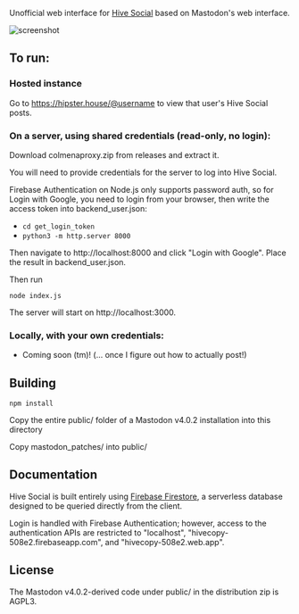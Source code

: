 Unofficial web interface for [Hive Social](https://hivesocial.app) based on Mastodon's web interface.

![screenshot](https://notnow.dev/media/c6c1c6ed-1004-4eee-a85a-e90652666437/Fihb2laWYAAQPlP.jpeg)

## To run:

### Hosted instance

Go to https://hipster.house/@username to view that user's Hive Social posts.

### On a server, using shared credentials (read-only, no login):

Download colmenaproxy.zip from releases and extract it.

You will need to provide credentials for the server to log into Hive Social.

Firebase Authentication on Node.js only supports password auth, so for Login with Google, you need to login from your browser, then write the access token into backend_user.json:

- `cd get_login_token`
- `python3 -m http.server 8000`

Then navigate to http://localhost:8000 and click "Login with Google". Place the result in backend_user.json.

Then run

`node index.js`

The server will start on http://localhost:3000.

### Locally, with your own credentials:

- Coming soon (tm)! (... once I figure out how to actually post!)

## Building

`npm install`

Copy the entire public/ folder of a Mastodon v4.0.2 installation into this directory

Copy mastodon_patches/ into public/

## Documentation

Hive Social is built entirely using [Firebase Firestore](https://firebase.google.com/docs/firestore), a serverless database designed to be queried directly from the client.

Login is handled with Firebase Authentication; however, access to the authentication APIs are restricted to "localhost", "hivecopy-508e2.firebaseapp.com", and "hivecopy-508e2.web.app".

## License

The Mastodon v4.0.2-derived code under public/ in the distribution zip is AGPL3.
